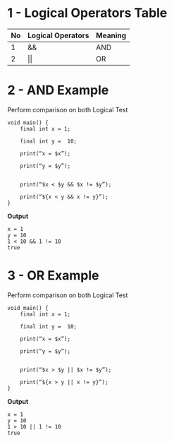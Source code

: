 # 1 - Logical Operators Table

| No | Logical Operators | Meaning |
|----|------------------|---------|
| 1  | &&              | AND     |
| 2  | \|\|           | OR      |

# 2 - AND Example

Perform comparison on both Logical Test

```
void main() {
    final int x = 1;
    
    final int y =  10;
    
    print(“x = $x”);
    
    print(“y = $y”);
    
    
    print(“$x < $y && $x != $y”);
    
    print(“${x < y && x != y}”);
}
```

**Output**
```
x = 1
y = 10
1 < 10 && 1 != 10
true
```

# 3 - OR Example

Perform comparison on both Logical Test

```
void main() {
    final int x = 1;
    
    final int y =  10;
    
    print(“x = $x”);
    
    print(“y = $y”);
    
    
    print(“$x > $y || $x != $y”);
    
    print(“${x > y || x != y}”);
}
```

**Output**
```
x = 1
y = 10
1 > 10 || 1 != 10
true
```